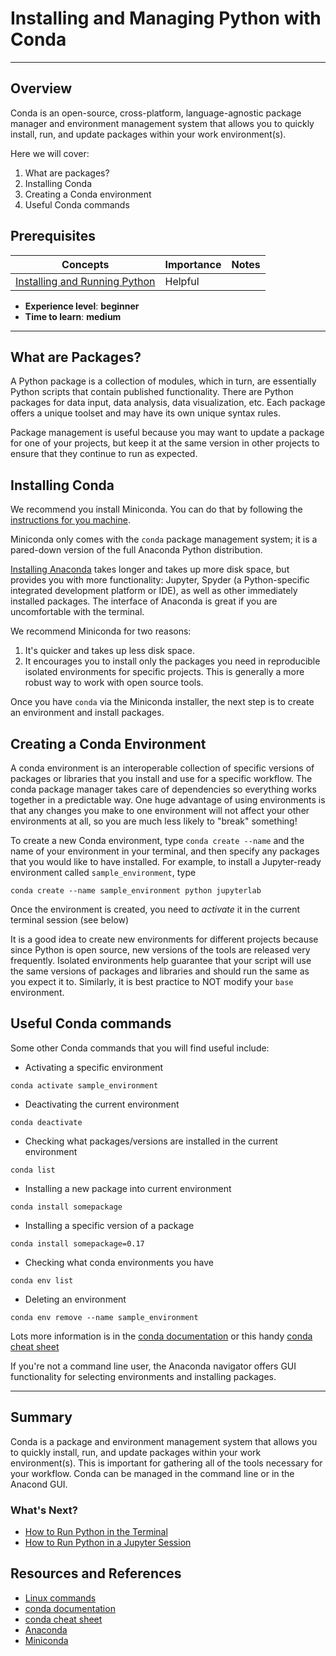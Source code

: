 # Installing and Managing Python with Conda

---

## Overview

Conda is an open-source, cross-platform, language-agnostic package manager and environment management system that allows you to quickly install, run, and update packages within your work environment(s).

Here we will cover:

1.  What are packages?
2.  Installing Conda
3.  Creating a Conda environment
4.  Useful Conda commands

## Prerequisites

| Concepts                                                                                                  | Importance | Notes |
| --------------------------------------------------------------------------------------------------------- | ---------- | ----- |
| [Installing and Running Python](https://foundations.projectpythia.org/foundations/how-to-run-python.html) | Helpful    |       |

- **Experience level**: **beginner**
- **Time to learn**: **medium**

---

## What are Packages?

A Python package is a collection of modules, which in turn, are essentially Python scripts that contain published functionality. There are Python packages for data input, data analysis, data visualization, etc. Each package offers a unique toolset and may have its own unique syntax rules.

Package management is useful because you may want to update a package for one of your projects, but keep it at the same version in other projects to ensure that they continue to run as expected.

## Installing Conda

We recommend you install Miniconda. You can do that by following the [instructions for you machine](https://docs.conda.io/en/latest/miniconda.html).

Miniconda only comes with the `conda` package management system; it is a pared-down version of the full Anaconda Python distribution.

[Installing Anaconda](https://docs.anaconda.com/anaconda/install/) takes longer and takes up more disk space, but provides you with more functionality: Jupyter, Spyder (a Python-specific integrated development platform or IDE), as well as other immediately installed packages. The interface of Anaconda is great if you are uncomfortable with the terminal.

We recommend Miniconda for two reasons:

1. It's quicker and takes up less disk space.
2. It encourages you to install only the packages you need in reproducible isolated environments for specific projects. This is generally a more robust way to work with open source tools.

Once you have `conda` via the Miniconda installer, the next step is to create an environment and install packages.

## Creating a Conda Environment

A conda environment is an interoperable collection of specific versions of packages or libraries that you install and use for a specific workflow. The conda package manager takes care of dependencies so everything works together in a predictable way. One huge advantage of using environments is that any changes you make to one environment will not affect your other environments at all, so you are much less likely to "break" something!

To create a new Conda environment, type `conda create --name` and the name of your environment in your terminal, and then specify any packages that you would like to have installed. For example, to install a Jupyter-ready environment called `sample_environment`, type

```
conda create --name sample_environment python jupyterlab
```

Once the environment is created, you need to _activate_ it in the current terminal session (see below)

It is a good idea to create new environments for different projects because since Python is open source, new versions of the tools are released very frequently. Isolated environments help guarantee that your script will use the same versions of packages and libraries and should run the same as you expect it to. Similarly, it is best practice to NOT modify your `base` environment.

## Useful Conda commands

Some other Conda commands that you will find useful include:

- Activating a specific environment

```
conda activate sample_environment
```

- Deactivating the current environment

```
conda deactivate
```

- Checking what packages/versions are installed in the current environment

```
conda list
```

- Installing a new package into current environment

```
conda install somepackage
```

- Installing a specific version of a package

```
conda install somepackage=0.17
```

- Checking what conda environments you have

```
conda env list
```

- Deleting an environment

```
conda env remove --name sample_environment
```

Lots more information is in the [conda documentation](https://docs.conda.io/) or this handy [conda cheat sheet](https://docs.conda.io/projects/conda/en/latest/_downloads/843d9e0198f2a193a3484886fa28163c/conda-cheatsheet.pdf)

If you're not a command line user, the Anaconda navigator offers GUI functionality for selecting environments and installing packages.

---

## Summary

Conda is a package and environment management system that allows you to quickly install, run, and update packages within your work environment(s). This is important for gathering all of the tools necessary for your workflow. Conda can be managed in the command line or in the Anacond GUI.

### What's Next?

- [How to Run Python in the Terminal](terminal.md)
- [How to Run Python in a Jupyter Session](jupyter.md)

## Resources and References

- [Linux commands](https://cheatography.com/davechild/cheat-sheets/linux-command-line/)
- [conda documentation](https://docs.conda.io/)
- [conda cheat sheet](https://docs.conda.io/projects/conda/en/latest/_downloads/843d9e0198f2a193a3484886fa28163c/conda-cheatsheet.pdf)
- [Anaconda](https://docs.anaconda.com/anaconda/install/)
- [Miniconda](https://docs.conda.io/en/latest/miniconda.html)
